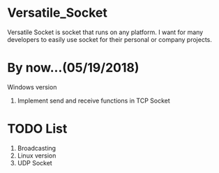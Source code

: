 # Versatile_Socket
Versatile Socket is socket that runs on any platform. I want for many developers to easily use socket for their personal or company projects.
# By now...(05/19/2018)

Windows version
1. Implement send and receive functions in TCP Socket

# TODO List
1. Broadcasting
2. Linux version
3. UDP Socket
